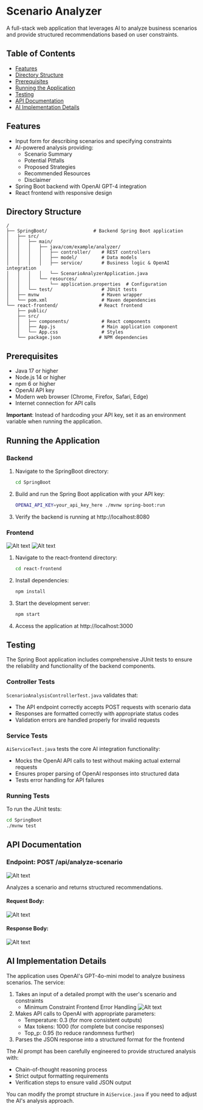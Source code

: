 # Scenario Analyzer

A full-stack web application that leverages AI to analyze business scenarios and provide structured recommendations based on user constraints.

## Table of Contents
- [Features](#features)
- [Directory Structure](#directory-structure)
- [Prerequisites](#prerequisites)
- [Running the Application](#running-the-application)
- [Testing](#testing)
- [API Documentation](#api-documentation)
- [AI Implementation Details](#ai-implementation-details)


## Features

- Input form for describing scenarios and specifying constraints
- AI-powered analysis providing:
  - Scenario Summary
  - Potential Pitfalls
  - Proposed Strategies
  - Recommended Resources
  - Disclaimer
- Spring Boot backend with OpenAI GPT-4 integration
- React frontend with responsive design

## Directory Structure

```
/
├── SpringBoot/                 # Backend Spring Boot application
│   ├── src/
│   │   ├── main/
│   │   │   ├── java/com/example/analyzer/
│   │   │   │   ├── controller/    # REST controllers
│   │   │   │   ├── model/         # Data models
│   │   │   │   ├── service/       # Business logic & OpenAI integration
│   │   │   │   └── ScenarioAnalyzerApplication.java
│   │   │   └── resources/
│   │   │       └── application.properties  # Configuration
│   │   └── test/                  # JUnit tests
│   ├── mvnw                       # Maven wrapper
│   └── pom.xml                    # Maven dependencies
└── react-frontend/               # React frontend
    ├── public/
    ├── src/
    │   ├── components/            # React components
    │   ├── App.js                 # Main application component
    │   └── App.css                # Styles
    └── package.json              # NPM dependencies
```

## Prerequisites
- Java 17 or higher
- Node.js 14 or higher
- npm 6 or higher
- OpenAI API key
- Modern web browser (Chrome, Firefox, Safari, Edge)
- Internet connection for API calls

**Important**: Instead of hardcoding your API key, set it as an environment variable when running the application.



## Running the Application

### Backend

1. Navigate to the SpringBoot directory:
   ```bash
   cd SpringBoot
   ```

2. Build and run the Spring Boot application with your API key:
   ```bash
   OPENAI_API_KEY=your_api_key_here ./mvnw spring-boot:run
   ```

3. Verify the backend is running at http://localhost:8080

### Frontend
![Alt text](Screenshots/sample_input.jpeg)
![Alt text](Screenshots/sample_output.jpeg)

1. Navigate to the react-frontend directory:
   ```bash
   cd react-frontend
   ```

2. Install dependencies:
   ```bash
   npm install
   ```

3. Start the development server:
   ```bash
   npm start
   ```

4. Access the application at http://localhost:3000

## Testing

The Spring Boot application includes comprehensive JUnit tests to ensure the reliability and functionality of the backend components.

### Controller Tests

`ScenarioAnalysisControllerTest.java` validates that:
- The API endpoint correctly accepts POST requests with scenario data
- Responses are formatted correctly with appropriate status codes
- Validation errors are handled properly for invalid requests

### Service Tests

`AiServiceTest.java` tests the core AI integration functionality:
- Mocks the OpenAI API calls to test without making actual external requests
- Ensures proper parsing of OpenAI responses into structured data
- Tests error handling for API failures

### Running Tests

To run the JUnit tests:
```bash
cd SpringBoot
./mvnw test
```

## API Documentation

### Endpoint: POST /api/analyze-scenario
![Alt text](Screenshots/request-url.jpeg)

Analyzes a scenario and returns structured recommendations.

#### Request Body:
![Alt text](Screenshots/request-payload.jpeg)


#### Response Body:
![Alt text](Screenshots/response.jpeg)

## AI Implementation Details

The application uses OpenAI's GPT-4o-mini model to analyze business scenarios. The service:

1. Takes an input of a detailed prompt with the user's scenario and constraints
   - Minimum Constraint Frontend Error Handling
     ![Alt text](Screenshots/response.jpeg)
3. Makes API calls to OpenAI with appropriate parameters:
   - Temperature: 0.3 (for more consistent outputs)
   - Max tokens: 1000 (for complete but concise responses)
   - Top_p: 0.95 (to reduce randomness further)
4. Parses the JSON response into a structured format for the frontend

The AI prompt has been carefully engineered to provide structured analysis with:
- Chain-of-thought reasoning process
- Strict output formatting requirements
- Verification steps to ensure valid JSON output

You can modify the prompt structure in `AiService.java` if you need to adjust the AI's analysis approach.


